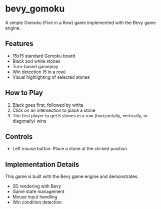 # bevy_gomoku

A simple Gomoku (Five in a Row) game implemented with the Bevy game engine.

## Features

- 15x15 standard Gomoku board
- Black and white stones
- Turn-based gameplay
- Win detection (5 in a row)
- Visual highlighting of selected stones

## How to Play

1. Black goes first, followed by white
2. Click on an intersection to place a stone
3. The first player to get 5 stones in a row (horizontally, vertically, or diagonally) wins

## Controls

- Left mouse button: Place a stone at the clicked position

## Implementation Details

This game is built with the Bevy game engine and demonstrates:
- 2D rendering with Bevy
- Game state management
- Mouse input handling
- Win condition detection
